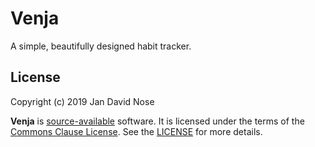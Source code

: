 # Venja

A simple, beautifully designed habit tracker.

## License

Copyright (c) 2019 Jan David Nose

**Venja** is [source-available] software. It is licensed under the terms of the
[Commons Clause License](https://commonsclause.com). See the [LICENSE] for more
details.

[license]: LICENSE.txt
[source-available]: https://en.wikipedia.org/wiki/Source-available_software
